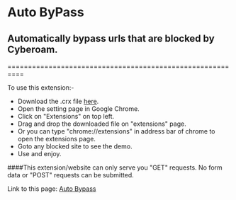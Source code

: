 # Auto ByPass

## Automatically bypass urls that are blocked by Cyberoam.
==========================================================

To use this extension:-

* Download the .crx file <a class="minibutton" href="http://goo.gl/adqX46" target="_blank">here</a>.
* Open the setting page in Google Chrome.
* Click on "Extensions" on top left.
* Drag and drop the downloaded file on "extensions" page.
* Or you can type "chrome://extensions" in address bar of chrome to open the extensions page.
* Goto any blocked site to see the demo.
* Use and enjoy.

####This extension/website can only serve you "GET" requests. No form data or "POST" requests can be submitted.

Link to this page: [Auto Bypass](http://goo.gl/c969Qa)